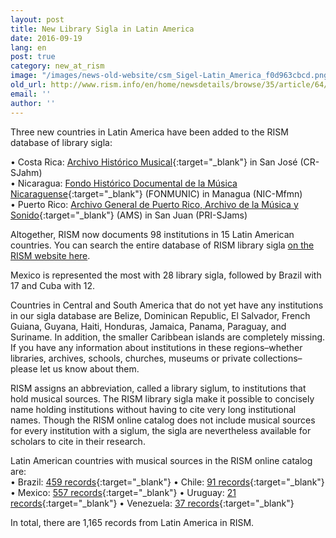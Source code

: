 ```yaml
---
layout: post
title: New Library Sigla in Latin America
date: 2016-09-19
lang: en
post: true
category: new_at_rism
image: "/images/news-old-website/csm_Sigel-Latin_America_f0d963cbcd.png"
old_url: http://www.rism.info/en/home/newsdetails/browse/35/article/64/new-library-sigla-in-latin-america.html
email: ''
author: ''
---
```


Three new countries in Latin America have been added to the RISM database of library sigla:

• Costa Rica: [Archivo Histórico Musical](http://archivomusical.ucr.ac.cr/){:target="_blank"} in San José (CR-SJahm)  
• Nicaragua: [Fondo Histórico Documental de la Música Nicaraguense](http://ihnca.edu.ni/){:target="_blank"} (FONMUNIC) in Managua (NIC-Mfmn)  
• Puerto Rico: [Archivo General de Puerto Rico, Archivo de la Música y Sonido](http://www.icp.gobierno.pr/programas/archivo-general-de-puerto-rico){:target="_blank"} (AMS) in San Juan (PRI-SJams)

Altogether, RISM now documents 98 institutions in 15 Latin American countries. You can search the entire database of RISM library sigla [on the RISM website here](/community/sigla.html).

Mexico is represented the most with 28 library sigla, followed by Brazil with 17 and Cuba with 12.

Countries in Central and South America that do not yet have any institutions in our sigla database are Belize, Dominican Republic, El Salvador, French Guiana, Guyana, Haiti, Honduras, Jamaica, Panama, Paraguay, and Suriname. In addition, the smaller Caribbean islands are completely missing. If you have any information about institutions in these regions–whether libraries, archives, schools, churches, museums or private collections–please let us know about them.

RISM assigns an abbreviation, called a library siglum, to institutions that hold musical sources. The RISM library sigla make it possible to concisely name holding institutions without having to cite very long institutional names. Though the RISM online catalog does not include musical sources for every institution with a siglum, the sigla are nevertheless available for scholars to cite in their research.

Latin American countries with musical sources in the RISM online catalog are:  
• Brazil: [459 records](https://opac.rism.info/search?View=rism&siglum=BR-*){:target="_blank"}  
• Chile: [91 records](https://opac.rism.info/search?View=rism&siglum=RCH-*){:target="_blank"}  
• Mexico: [557 records](https://opac.rism.info/search?View=rism&siglum=MEX-*){:target="_blank"}  
• Uruguay: [21 records](https://opac.rism.info/search?View=rism&siglum=ROU-*){:target="_blank"}  
• Venezuela: [37 records](https://opac.rism.info/search?View=rism&siglum=VE-*){:target="_blank"}

In total, there are 1,165 records from Latin America in RISM.
